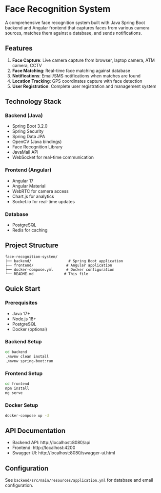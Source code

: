 # Face Recognition System

A comprehensive face recognition system built with Java Spring Boot backend and Angular frontend that captures faces from various camera sources, matches them against a database, and sends notifications.

## Features

1. **Face Capture**: Live camera capture from browser, laptop camera, ATM camera, CCTV
2. **Face Matching**: Real-time face matching against database
3. **Notifications**: Email/SMS notifications when matches are found
4. **Location Tracking**: GPS coordinates capture with face detection
5. **User Registration**: Complete user registration and management system

## Technology Stack

### Backend (Java)
- Spring Boot 3.2.0
- Spring Security
- Spring Data JPA
- OpenCV (Java bindings)
- Face Recognition Library
- JavaMail API
- WebSocket for real-time communication

### Frontend (Angular)
- Angular 17
- Angular Material
- WebRTC for camera access
- Chart.js for analytics
- Socket.io for real-time updates

### Database
- PostgreSQL
- Redis for caching

## Project Structure

```
face-recognition-system/
├── backend/                 # Spring Boot application
├── frontend/               # Angular application
├── docker-compose.yml      # Docker configuration
└── README.md              # This file
```

## Quick Start

### Prerequisites
- Java 17+
- Node.js 18+
- PostgreSQL
- Docker (optional)

### Backend Setup
```bash
cd backend
./mvnw clean install
./mvnw spring-boot:run
```

### Frontend Setup
```bash
cd frontend
npm install
ng serve
```

### Docker Setup
```bash
docker-compose up -d
```

## API Documentation
- Backend API: http://localhost:8080/api
- Frontend: http://localhost:4200
- Swagger UI: http://localhost:8080/swagger-ui.html

## Configuration
See `backend/src/main/resources/application.yml` for database and email configuration.